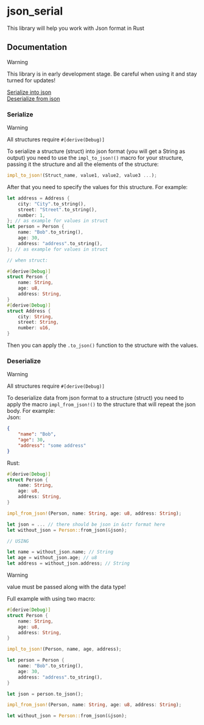 # json_serial
This library will help you work with Json format in Rust

## Documentation

> [!WARNING]
> This library is in early development stage. Be careful when using it and stay turned for updates!

[Serialize into json](#Serialize)\
[Deserialize from json](#Deserialize)

### Serialize

> [!WARNING]
> All structures require ```#[derive(Debug)]```

To serialize a structure (struct) into json format (you will get a String as output) you need to use the ```impl_to_json!()``` macro for your structure, passing it the structure and all the elements of the structure:
```Rust
impl_to_json!(Struct_name, value1, value2, value3 ...);
```
After that you need to specify the values for this structure. For example:
```Rust
let address = Address {
    city: "City".to_string(),
    street: "Street".to_string(),
    number: 1,
}; // as example for values in struct
let person = Person {
    name: "Bob".to_string(),
    age: 30,
    address: "address".to_string(),
}; // as example for values in struct

// when struct:

#[derive(Debug)]
struct Person {
	name: String,
	age: u8,
	address: String,
}
#[derive(Debug)]
struct Address {
	city: String,
	street: String,
	number: u16,
}
``` 
Then you can apply the ```.to_json()``` function to the structure with the values.

### Deserialize

> [!WARNING]
> All structures require ```#[derive(Debug)]```

To deserialize data from json format to a structure (struct) you need to apply the macro ```impl_from_json!()``` to the structure that will repeat the json body. For example:\
Json:
```Json
{
	"name": "Bob",
	"age": 30,
	"address": "some address"
}
```
Rust:
```Rust
#[derive(Debug)]
struct Person {
	name: String,
	age: u8,
	address: String,
}

impl_from_json!(Person, name: String, age: u8, address: String);

let json = ... // there should be json in &str format here
let without_json = Person::from_json(&json);

// USING

let name = without_json.name; // String
let age = without_json.age; // u8
let address = without_json.address; // String
```
> [!WARNING]
> value must be passed along with the data type!


Full example with using two macro:
```Rust
#[derive(Debug)]
struct Person {
	name: String,
	age: u8,
	address: String,
}

impl_to_json!(Person, name, age, address);

let person = Person {
	name: "Bob".to_string(),
	age: 30,
	address: "address".to_string(),
}

let json = person.to_json();

impl_from_json!(Person, name: String, age: u8, address: String);

let without_json = Person::from_json(&json);
```